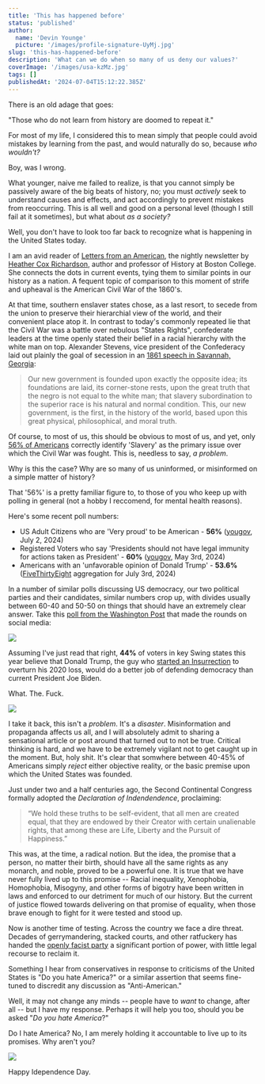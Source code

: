 ```yaml
---
title: 'This has happened before'
status: 'published'
author:
  name: 'Devin Younge'
  picture: '/images/profile-signature-UyMj.jpg'
slug: 'this-has-happened-before'
description: 'What can we do when so many of us deny our values?'
coverImage: '/images/usa-kzMz.jpg'
tags: []
publishedAt: '2024-07-04T15:12:22.385Z'
---
```


There is an old adage that goes:

"Those who do not learn from history are doomed to repeat it."

For most of my life, I considered this to mean simply that people could avoid mistakes by learning from the past, and would naturally do so, because *who wouldn't?*

Boy, was I wrong.

What younger, naive me failed to realize, is that you cannot simply be passively aware of the big beats of history, no; you must *actively* seek to understand causes and effects, and act accordingly to prevent mistakes from reoccurring. This is all well and good on a personal level (though I still fail at it sometimes), but what about *as a society?*

Well, you don't have to look too far back to recognize what is happening in the United States today.

I am an avid reader of [Letters from an American](https://open.substack.com/pub/heathercoxrichardson/p/july-3-2024-aea?utm_campaign=post&utm_medium=web), the nightly newsletter by [Heather Cox Richardson](https://en.wikipedia.org/wiki/Heather_Cox_Richardson), author and professor of History at Boston College. She connects the dots in current events, tying them to similar points in our history as a nation. A fequent topic of comparison to this moment of strife and upheaval is the American Civil War of the 1860's.

At that time, southern enslaver states chose, as a last resort, to secede from the union to preserve their hierarchial view of the world, and their convenient place atop it. In contrast to today's commonly repeated lie that the Civil War was a battle over nebulous "States Rights", confederate leaders at the time openly stated their belief in a racial hierarchy with the white man on top. Alexander Stevens, vice president of the Confederacy laid out plainly the goal of secession in an [1861 speech in Savannah, Georgia](https://www.battlefields.org/learn/primary-sources/cornerstone-speech):

> Our new government is founded upon exactly the opposite idea; its foundations are laid, its corner-stone rests, upon the great truth that the negro is not equal to the white man; that slavery subordination to the superior race is his natural and normal condition. This, our new government, is the first, in the history of the world, based upon this great physical, philosophical, and moral truth.

Of course, to most of us, this should be obvious to most of us, and yet, only [56% of Americans](https://today.yougov.com/politics/articles/45912-what-do-americans-think-about-civil-war) correctly identify 'Slavery' as the primary issue over which the Civil War was fought. This is, needless to say, *a problem*.

Why is this the case? Why are so many of us uninformed, or misinformed on a simple matter of history?

That '56%' is a pretty familiar figure to, to those of you who keep up with polling in general (not a hobby I reccomend, for mental health reasons).

Here's some recent poll numbers:

- US Adult Citizens who are 'Very proud' to be American - **56%** ([yougov](https://today.yougov.com/politics/articles/49936-independence-day-july-fourth-what-americans-think-fireworks-democracy-american-dream-poll), July 2, 2024)
- Registered Voters who say 'Presidents should not have legal immunity for actions taken as President' - **60%** ([yougov](https://today.yougov.com/politics/articles/49322-trump-supporters-warm-toward-legal-immunity-for-ex-presidents), May 3rd, 2024)
- Americans with an 'unfavorable opinion of Donald Trump' - **53.6%** ([FiveThirtyEight](https://projects.fivethirtyeight.com/polls/favorability/donald-trump/) aggregation for July 3rd, 2024)

In a number of similar polls discussing US democracy, our two political parties and their candidates, similar numbers crop up, with divides usually between 60-40 and 50-50 on things that should have an extremely clear answer. Take this [poll from the Washington Post](https://www.washingtonpost.com/politics/2024/06/26/biden-trump-swing-state-poll-democracy/) that made the rounds on social media:

![](/images/screenshot-2024-07-04-094457-QzMj.png)

Assuming I've just read that right, **44%** of voters in key Swing states this year believe that Donald Trump, the guy who [started an Insurrection](https://en.wikipedia.org/wiki/January_6_United_States_Capitol_attack) to overturn his 2020 loss, would do a better job of defending democracy than current President Joe Biden.

What. The. Fuck.

![](/images/shocked-stephen-colbert-U0Nz.gif)

I take it back, this isn't a *problem*. It's a *disaster*. Misinformation and propaganda affects us all, and I will absolutely admit to sharing a sensational article or post around that turned out to not be true. Critical thinking is hard, and we have to be extremely vigilant not to get caught up in the moment. But, holy shit. It's clear that somwhere between 40-45% of Americans simply *reject* either objective reality, or the basic premise upon which the United States was founded.

Just under two and a half centuries ago, the Second Continental Congress formally adopted the *Declaration of Indendendence*, proclaiming:

> “We hold these truths to be self-evident, that all men are created equal, that they are endowed by their Creator with certain unalienable rights, that among these are Life, Liberty and the Pursuit of Happiness.”

This was, at the time, a radical notion. But the idea, the promise that a person, no matter their birth, should have all the same rights as any monarch, and noble, proved to be a powerful one. It is true that we have never fully lived up to this promise -- Racial inequality, Xenophobia, Homophobia, Misogyny, and other forms of bigotry have been written in laws and enforced to our detriment for much of our history. But the current of justice flowed towards delivering on that promise of equality, when those brave enough to fight for it were tested and stood up.

Now is another time of testing. Across the country we face a dire threat. Decades of gerrymandering, stacked courts, and other ratfuckery has handed the [openly facist party](https://en.wikipedia.org/wiki/Republican_Party_\(United_States\)) a significant portion of power, with little legal recourse to reclaim it.

Something I hear from conservatives in response to criticisms of the United States is "Do you hate America?" or a similar assertion that seems fine-tuned to discredit any discussion as "Anti-American."

Well, it may not change any minds -- people have to *want* to change, after all -- but I have my response. Perhaps it will help you too, should you be asked "*Do you hate America*?"

Do I hate America? No, I am merely holding it accountable to live up to its promises. Why aren't you?

![](/images/ro4upuyqtnerp9lyjq8ebi-1200-80-k4Nz.jpg)

Happy Idependence Day.